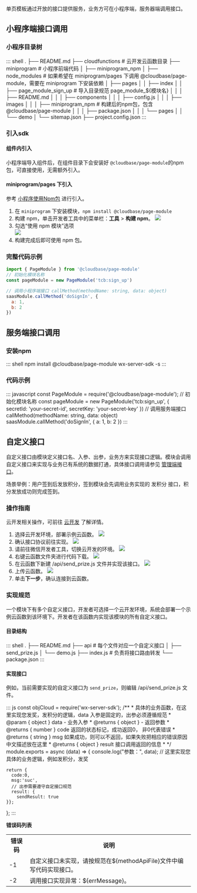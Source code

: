 单页模板通过开放的接口提供服务，业务方可在小程序端，服务器端调用接口。

## 小程序端接口调用

### 小程序目录树
<dx-codeblock>
:::  shell
.
├── README.md
├── cloudfunctions # 云开发云函数目录
├── miniprogram # 小程序前端代码
│   ├── miniprogram_npm
│   ├── node_modules # 如果希望在 miniprogram/pages 下调用 @cloudbase/page-module，需要在 miniprogram 下安装依赖
│   ├── pages
│   │   ├── index
│   │   ├── page_module_sign_up # 导入目录规范 page_module_${模块名}
│   │   │   ├── README.md
│   │   │   ├── components
│   │   │   ├── config.js
│   │   │   ├── images
│   │   │   ├── miniprogram_npm # 构建后的npm包，包含 @cloudbase/page-module
│   │   │   ├── package.json
│   │   │   └── pages
│   │   └── demo
│   └── sitemap.json
├── project.config.json
:::
</dx-codeblock>


### 引入sdk
#### 组件内引入
小程序端导入组件后，在组件目录下会安装好 `@cloudbase/page-module`的npm包，可直接使用，无需额外引入。

#### miniprogram/pages 下引入
参考 [小程序使用Npm包](https://developers.weixin.qq.com/miniprogram/dev/devtools/npm.html) 进行引入。

1. 在 `miniprogram` 下安装模块，`npm install @cloudbase/page-module` 
2. 构建 npm，单击开发者工具中的菜单栏：**工具** > **构建 npm**。
![](https://res.wx.qq.com/wxdoc/dist/assets/img/construction.408e13ae.png)
3. 勾选“使用 npm 模块”选项  
![](https://qcloudimg.tencent-cloud.cn/raw/1c8368a115ad0b17c8eaa31e93296ff3.png)
4. 构建完成后即可使用 npm 包。

### 完整代码示例
```js
import { PageModule } from '@cloudbase/page-module'
// 初始化模块名称
const pageModule = new PageModule('tcb:sign_up')

// 调用小程序端接口 callMethod(methodName: string, data: object)
saasModule.callMethod('doSignIn', {
  a: 1,
  b: 2
})
```

## 服务端接口调用
### 安装npm
<dx-codeblock>
:::  shell
npm install @cloudbase/page-module wx-server-sdk -s
:::
</dx-codeblock>


### 代码示例
<dx-codeblock>
:::  javascript
const PageModule = require('@cloudbase/page-module');
// 初始化模块名称
const pageModule = new PageModule('tcb:sign_up', {
    secretId: 'your-secret-id',
    secretKey: 'your-secret-key'
})
// 调用服务端接口 callMethod(methodName: string, data: object)
saasModule.callMethod('doSignIn', {
  a: 1,
  b: 2
})
:::
</dx-codeblock>


## 自定义接口
自定义接口由模块定义接口名、入参、出参，业务方来实现接口逻辑。模块会调用自定义接口来实现与业务已有系统的数据打通，具体接口调用请参见 [管理端接口](https://cloud.tencent.com/document/product/876/66254)。

场景举例：用户签到后发放积分，签到模块会先调用业务实现的 发积分 接口，积分发放成功则完成签到。

### 操作指南
云开发相关操作，可前往 [云开发](https://developers.weixin.qq.com/miniprogram/dev/wxcloud/basis/getting-started.html) 了解详情。

1. 选择云开发环境，部署示例云函数。
![](https://qcloudimg.tencent-cloud.cn/raw/b54def8b602f5c4b36547a48e2887106.png)
1. 确认接口协议前往实现。
![](https://qcloudimg.tencent-cloud.cn/raw/cf05ca39fec115cd8e39954973e89d18.png)
1. 请前往微信开发者工具，切换云开发的环境。
![](https://qcloudimg.tencent-cloud.cn/raw/606f4351cf22f57165eef1ad6dd1c64e.png)
1. 右键云函数文件夹进行代码下载。
![](https://qcloudimg.tencent-cloud.cn/raw/cf05ca39fec115cd8e39954973e89d18.png)
1. 在云函数下新建 /api/send_prize.js 文件并实现该接口。
![](https://qcloudimg.tencent-cloud.cn/raw/cf05ca39fec115cd8e39954973e89d18.png)
1. 上传云函数。
![](https://qcloudimg.tencent-cloud.cn/raw/bd1e4e3145dc632a202e1be25ceaeba6.png)
1. 单击**下一步**，确认连接到云函数。

### 实现规范
一个模块下有多个自定义接口，开发者可选择一个云开发环境，系统会部署一个示例云函数到该环境下。开发者在该函数内实现该模块的所有自定义接口。

#### 目录结构
<dx-codeblock>
:::  shell
.
├── README.md
├── api # 每个文件对应一个自定义接口
│   ├── send_prize.js
│   └── demo.js
├── index.js # 负责将接口路由转发
└── package.json
:::
</dx-codeblock>

#### 实现接口
例如，当前需要实现的自定义接口为 `send_prize`，则编辑 /api/send_prize.js 文件。

<dx-codeblock>
:::  js
const objCloud = require('wx-server-sdk');
/**
 * 具体的业务函数，在这里实现您发奖，发积分的逻辑，data 入参是固定的，出参必须遵循规范
 * @param { object } data - 业务入参
 * @returns { object } - 返回参数
 * @returns { number } code 返回的状态标记，成功返回0， 非0代表错误
 * @returns { string } msg  如果成功，则可以不返回，如果失败把相应的错误原因中文描述放在这里
 * @returns { object } result 接口调用返回的信息
 * 
 */
module.exports = async (data) => {
    console.log("参数：", data);
    // 这里实现您具体的业务逻辑，例如发积分，发奖
    
    return {
      code:0,
      msg:'suc',
      // 出参需要遵守自定接口规范
      result: {
        sendResult: true
    }};
};
:::
</dx-codeblock>

**错误码列表**
<table>
<tr>
<th>错误码</th>
<th>说明</th>
</tr>
<tr>
<td>-1</td>
<td>自定义接口未实现，请按规范在${methodApiFile}文件中编写代码实现接口。</td>
</tr>
<tr>
<td>-2</td>
<td>调用接口实现异常：${errMessage}。</td>
</tr>
</table>
